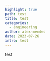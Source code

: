 ```yaml
---
highlight: true
path: test
title: test
categories:
  - engineering
author: alex-mendes
date: 2023-07-26
intro: test
---
```

t﻿est